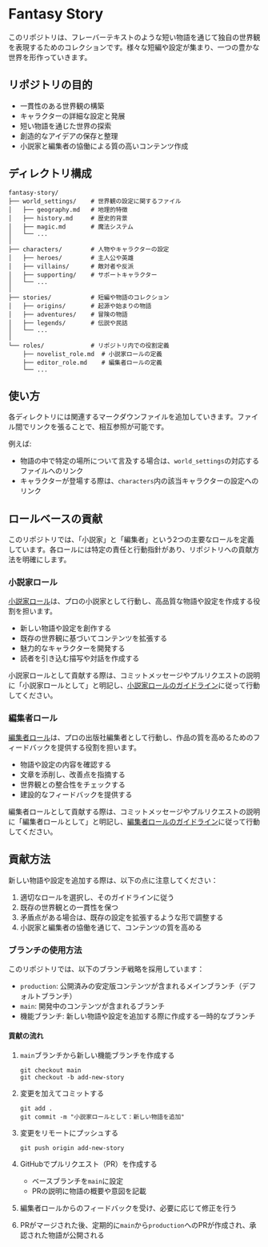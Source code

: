 # Fantasy Story

このリポジトリは、フレーバーテキストのような短い物語を通じて独自の世界観を表現するためのコレクションです。様々な短編や設定が集まり、一つの豊かな世界を形作っていきます。

## リポジトリの目的

- 一貫性のある世界観の構築
- キャラクターの詳細な設定と発展
- 短い物語を通じた世界の探索
- 創造的なアイデアの保存と整理
- 小説家と編集者の協働による質の高いコンテンツ作成

## ディレクトリ構成

```
fantasy-story/
├── world_settings/    # 世界観の設定に関するファイル
│   ├── geography.md   # 地理的特徴
│   ├── history.md     # 歴史的背景
│   ├── magic.md       # 魔法システム
│   └── ...
│
├── characters/        # 人物やキャラクターの設定
│   ├── heroes/        # 主人公や英雄
│   ├── villains/      # 敵対者や反派
│   ├── supporting/    # サポートキャラクター
│   └── ...
│
├── stories/           # 短編や物語のコレクション
│   ├── origins/       # 起源や始まりの物語
│   ├── adventures/    # 冒険の物語
│   ├── legends/       # 伝説や民話
│   └── ...
│
└── roles/             # リポジトリ内での役割定義
    ├── novelist_role.md  # 小説家ロールの定義
    ├── editor_role.md    # 編集者ロールの定義
    └── ...
```

## 使い方

各ディレクトリには関連するマークダウンファイルを追加していきます。ファイル間でリンクを張ることで、相互参照が可能です。

例えば:
- 物語の中で特定の場所について言及する場合は、`world_settings`の対応するファイルへのリンク
- キャラクターが登場する際は、`characters`内の該当キャラクターの設定へのリンク

## ロールベースの貢献

このリポジトリでは、「小説家」と「編集者」という2つの主要なロールを定義しています。各ロールには特定の責任と行動指針があり、リポジトリへの貢献方法を明確にします。

### 小説家ロール

[小説家ロール](roles/novelist_role.md)は、プロの小説家として行動し、高品質な物語や設定を作成する役割を担います。

- 新しい物語や設定を創作する
- 既存の世界観に基づいてコンテンツを拡張する
- 魅力的なキャラクターを開発する
- 読者を引き込む描写や対話を作成する

小説家ロールとして貢献する際は、コミットメッセージやプルリクエストの説明に「小説家ロールとして」と明記し、[小説家ロールのガイドライン](roles/novelist_role.md)に従って行動してください。

### 編集者ロール

[編集者ロール](roles/editor_role.md)は、プロの出版社編集者として行動し、作品の質を高めるためのフィードバックを提供する役割を担います。

- 物語や設定の内容を確認する
- 文章を添削し、改善点を指摘する
- 世界観との整合性をチェックする
- 建設的なフィードバックを提供する

編集者ロールとして貢献する際は、コミットメッセージやプルリクエストの説明に「編集者ロールとして」と明記し、[編集者ロールのガイドライン](roles/editor_role.md)に従って行動してください。

## 貢献方法

新しい物語や設定を追加する際は、以下の点に注意してください：

1. 適切なロールを選択し、そのガイドラインに従う
2. 既存の世界観との一貫性を保つ
3. 矛盾点がある場合は、既存の設定を拡張するような形で調整する
4. 小説家と編集者の協働を通じて、コンテンツの質を高める

### ブランチの使用方法

このリポジトリでは、以下のブランチ戦略を採用しています：

- `production`: 公開済みの安定版コンテンツが含まれるメインブランチ（デフォルトブランチ）
- `main`: 開発中のコンテンツが含まれるブランチ
- 機能ブランチ: 新しい物語や設定を追加する際に作成する一時的なブランチ

#### 貢献の流れ

1. `main`ブランチから新しい機能ブランチを作成する
   ```
   git checkout main
   git checkout -b add-new-story
   ```

2. 変更を加えてコミットする
   ```
   git add .
   git commit -m "小説家ロールとして：新しい物語を追加"
   ```

3. 変更をリモートにプッシュする
   ```
   git push origin add-new-story
   ```

4. GitHubでプルリクエスト（PR）を作成する
   - ベースブランチを`main`に設定
   - PRの説明に物語の概要や意図を記載

5. 編集者ロールからのフィードバックを受け、必要に応じて修正を行う

6. PRがマージされた後、定期的に`main`から`production`へのPRが作成され、承認された物語が公開される